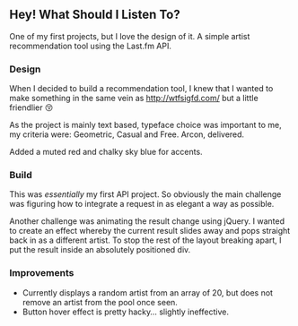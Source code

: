 ## Hey! What Should I Listen To?

One of my first projects, but I love the design of it. A simple artist recommendation tool using the Last.fm API.


### Design

When I decided to build a recommendation tool, I knew that I wanted to make something in the same vein as http://wtfsigfd.com/ but a little friendlier 😚

As the project is mainly text based, typeface choice was important to me, my criteria were: Geometric, Casual and Free. Arcon, delivered.

Added a muted red and chalky sky blue for accents.


### Build 

This was _essentially_ my first API project. So obviously the main challenge was figuring how to integrate a request in as elegant a way as possible. 

Another challenge was animating the result change using jQuery. I wanted to create an effect whereby the current result slides away and pops straight back in as a different artist. To stop the rest of the layout breaking apart, I put the result inside an absolutely positioned div.


### Improvements

- Currently displays a random artist from an array of 20, but does not remove an artist from the pool once seen.
- Button hover effect is pretty hacky… slightly ineffective.

